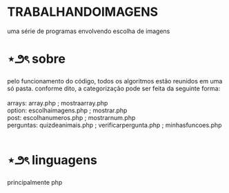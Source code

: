# TRABALHANDOIMAGENS
uma série de programas envolvendo escolha de imagens 

# ⋆౨ৎ sobre
pelo funcionamento do código, todos os algoritmos estão reunidos em uma só pasta.
conforme dito, a categorização pode ser feita da seguinte forma: 
</br></br>
arrays: array.php ; mostraarray.php </br>
option: escolhaimagens.php ; mostrar.php </br>
post: escolhanumeros.php ; mostrarnum.php </br>
perguntas: quizdeanimais.php ; verificarpergunta.php ; minhasfuncoes.php </br>
<br>
# ⋆౨ৎ linguagens
principalmente php

